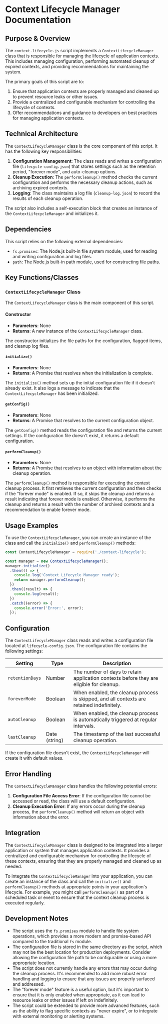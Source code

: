 # Context Lifecycle Manager Documentation

## Purpose & Overview

The `context-lifecycle.js` script implements a `ContextLifecycleManager` class that is responsible for managing the lifecycle of application contexts. This includes managing configuration, performing automated cleanup of expired contexts, and providing recommendations for maintaining the system.

The primary goals of this script are to:

1. Ensure that application contexts are properly managed and cleaned up to prevent resource leaks or other issues.
2. Provide a centralized and configurable mechanism for controlling the lifecycle of contexts.
3. Offer recommendations and guidance to developers on best practices for managing application contexts.

## Technical Architecture

The `ContextLifecycleManager` class is the core component of this script. It has the following key responsibilities:

1. **Configuration Management**: The class reads and writes a configuration file (`lifecycle-config.json`) that stores settings such as the retention period, "forever mode", and auto-cleanup options.
2. **Cleanup Execution**: The `performCleanup()` method checks the current configuration and performs the necessary cleanup actions, such as archiving expired contexts.
3. **Logging**: The class maintains a log file (`cleanup-log.json`) to record the results of each cleanup operation.

The script also includes a self-execution block that creates an instance of the `ContextLifecycleManager` and initializes it.

## Dependencies

This script relies on the following external dependencies:

- `fs.promises`: The Node.js built-in file system module, used for reading and writing configuration and log files.
- `path`: The Node.js built-in path module, used for constructing file paths.

## Key Functions/Classes

### `ContextLifecycleManager` Class

The `ContextLifecycleManager` class is the main component of this script.

#### Constructor

- **Parameters**: None
- **Returns**: A new instance of the `ContextLifecycleManager` class.

The constructor initializes the file paths for the configuration, flagged items, and cleanup log files.

#### `initialize()`

- **Parameters**: None
- **Returns**: A Promise that resolves when the initialization is complete.

The `initialize()` method sets up the initial configuration file if it doesn't already exist. It also logs a message to indicate that the `ContextLifecycleManager` has been initialized.

#### `getConfig()`

- **Parameters**: None
- **Returns**: A Promise that resolves to the current configuration object.

The `getConfig()` method reads the configuration file and returns the current settings. If the configuration file doesn't exist, it returns a default configuration.

#### `performCleanup()`

- **Parameters**: None
- **Returns**: A Promise that resolves to an object with information about the cleanup operation.

The `performCleanup()` method is responsible for executing the context cleanup process. It first retrieves the current configuration and then checks if the "forever mode" is enabled. If so, it skips the cleanup and returns a result indicating that forever mode is enabled. Otherwise, it performs the cleanup and returns a result with the number of archived contexts and a recommendation to enable forever mode.

## Usage Examples

To use the `ContextLifecycleManager`, you can create an instance of the class and call the `initialize()` and `performCleanup()` methods:

```javascript
const ContextLifecycleManager = require('./context-lifecycle');

const manager = new ContextLifecycleManager();
manager.initialize()
  .then(() => {
    console.log('Context Lifecycle Manager ready');
    return manager.performCleanup();
  })
  .then((result) => {
    console.log(result);
  })
  .catch((error) => {
    console.error('Error:', error);
  });
```

## Configuration

The `ContextLifecycleManager` class reads and writes a configuration file located at `lifecycle-config.json`. The configuration file contains the following settings:

| Setting | Type | Description |
| --- | --- | --- |
| `retentionDays` | Number | The number of days to retain application contexts before they are eligible for cleanup. |
| `foreverMode` | Boolean | When enabled, the cleanup process is skipped, and all contexts are retained indefinitely. |
| `autoCleanup` | Boolean | When enabled, the cleanup process is automatically triggered at regular intervals. |
| `lastCleanup` | Date (string) | The timestamp of the last successful cleanup operation. |

If the configuration file doesn't exist, the `ContextLifecycleManager` will create it with default values.

## Error Handling

The `ContextLifecycleManager` class handles the following potential errors:

1. **Configuration File Access Error**: If the configuration file cannot be accessed or read, the class will use a default configuration.
2. **Cleanup Execution Error**: If any errors occur during the cleanup process, the `performCleanup()` method will return an object with information about the error.

## Integration

The `ContextLifecycleManager` class is designed to be integrated into a larger application or system that manages application contexts. It provides a centralized and configurable mechanism for controlling the lifecycle of these contexts, ensuring that they are properly managed and cleaned up as needed.

To integrate the `ContextLifecycleManager` into your application, you can create an instance of the class and call the `initialize()` and `performCleanup()` methods at appropriate points in your application's lifecycle. For example, you might call `performCleanup()` as part of a scheduled task or event to ensure that the context cleanup process is executed regularly.

## Development Notes

- The script uses the `fs.promises` module to handle file system operations, which provides a more modern and promise-based API compared to the traditional `fs` module.
- The configuration file is stored in the same directory as the script, which may not be the best location for production deployments. Consider allowing the configuration file path to be configurable or using a more appropriate location.
- The script does not currently handle any errors that may occur during the cleanup process. It's recommended to add more robust error handling and logging to ensure that any issues are properly surfaced and addressed.
- The "forever mode" feature is a useful option, but it's important to ensure that it is only enabled when appropriate, as it can lead to resource leaks or other issues if left on indefinitely.
- The script could be extended to provide more advanced features, such as the ability to flag specific contexts as "never expire", or to integrate with external monitoring or alerting systems.
